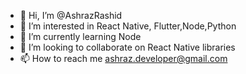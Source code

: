 - 👋 Hi, I’m @AshrazRashid
- 👀 I’m interested in React Native, Flutter,Node,Python
- 🌱 I’m currently learning Node
- 💞️ I’m looking to collaborate on React Native libraries
- 📫 How to reach me ashraz.developer@gmail.com

<!---
AshrazRashid/AshrazRashid is a ✨ special ✨ repository because its `README.md` (this file) appears on your GitHub profile.
You can click the Preview link to take a look at your changes.
--->
